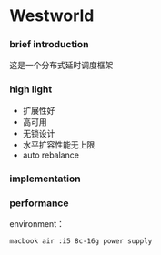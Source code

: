 # Westworld

### brief introduction
这是一个分布式延时调度框架  

### high light
- 扩展性好 
- 高可用
- 无锁设计
- 水平扩容性能无上限
- auto rebalance

### implementation

### performance
environment：
```
macbook air :i5 8c-16g power supply
```